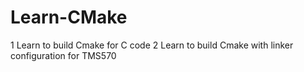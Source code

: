 # Learn-CMake

1 Learn to build Cmake for C code
2 Learn to build Cmake with linker configuration for TMS570
